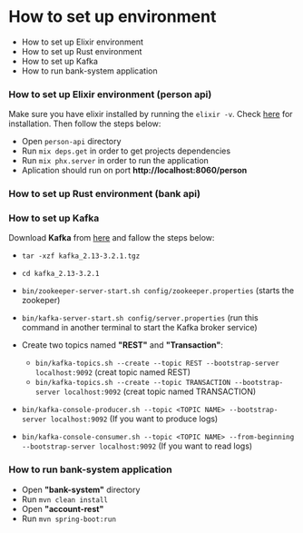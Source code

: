 # How to set up environment
-  How to set up Elixir environment
-  How to set up Rust environment
-  How to set up Kafka
-  How to run bank-system application

### How to set up Elixir environment (person api)
Make sure you have elixir installed by running the `elixir -v`. Check [here](https://hexdocs.pm/phoenix/installation.html) for installation. Then follow the steps below:
- Open `person-api` directory
- Run `mix deps.get` in order to get projects dependencies
- Run `mix phx.server` in order to run the application
- Aplication should run on port **http://localhost:8060/person**

### How to set up Rust environment (bank api)

### How to set up Kafka
Download **Kafka** from [here](https://downloads.apache.org/kafka/3.2.3/kafka-3.2.3-src.tgz) and fallow the steps below:

- `tar -xzf kafka_2.13-3.2.1.tgz`
- `cd kafka_2.13-3.2.1`
- `bin/zookeeper-server-start.sh config/zookeeper.properties` (starts the zookeper)
- `bin/kafka-server-start.sh config/server.properties` (run this command in another terminal to start the Kafka broker service)

- Create two topics named **"REST"** and **"Transaction"**:
    - `bin/kafka-topics.sh --create --topic REST --bootstrap-server localhost:9092` (creat topic named REST)  
    - `bin/kafka-topics.sh --create --topic TRANSACTION --bootstrap-server localhost:9092` (creat topic named TRANSACTION)
- `bin/kafka-console-producer.sh --topic <TOPIC NAME> --bootstrap-server localhost:9092` (If you want to produce logs)
- `bin/kafka-console-consumer.sh --topic <TOPIC NAME> --from-beginning --bootstrap-server localhost:9092` (If you want to read logs)


### How to run bank-system application
- Open **"bank-system"** directory
- Run `mvn clean install`
- Open **"account-rest"**
- Run `mvn spring-boot:run`